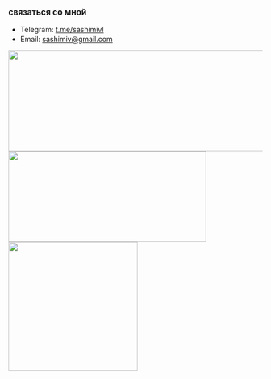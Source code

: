 

### связаться со мной
- Telegram: <a href="https://t.me/sashimivl">t.me/sashimivl</a>
- Email: <a href="mailto:sashimiv@gmail.com">sashimiv@gmail.com</a> <img src="https://media.discordapp.net/attachments/939337526345338911/944756248027480074/Gmail.png?width=461&height=461" height="16px">
<div>
</div>

<div>
  <img height="200em" width="600em" src="https://github-readme-stats.vercel.app/api?username=sashimiv&count_private=true&show_icons=true&theme=github_dark&locale=ru"/>
</div>
<div>
  <img height="180em" width="392em" src="https://github-readme-stats.vercel.app/api/top-langs/?username=sashimiv&langs_count=6&layout=compact&theme=github_dark"/>
</div>
 
<img src="https://cdn.discordapp.com/attachments/1056944131332657272/1101026778857865308/image.png" height="256px">
